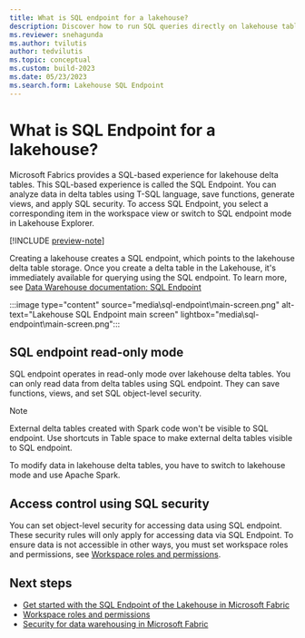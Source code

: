 ```yaml
---
title: What is SQL endpoint for a lakehouse?
description: Discover how to run SQL queries directly on lakehouse tables.
ms.reviewer: snehagunda
ms.author: tvilutis
author: tedvilutis
ms.topic: conceptual
ms.custom: build-2023
ms.date: 05/23/2023
ms.search.form: Lakehouse SQL Endpoint
---
```


# What is SQL Endpoint for a lakehouse?

Microsoft Fabrics provides a SQL-based experience for lakehouse delta tables. This SQL-based experience is called the SQL Endpoint. You can analyze data in delta tables using T-SQL language, save functions, generate views, and apply SQL security. To access SQL Endpoint, you select a corresponding item in the workspace view or switch to SQL endpoint mode in Lakehouse Explorer.

[!INCLUDE [preview-note](../includes/preview-note.md)]

Creating a lakehouse creates a SQL endpoint, which points to the lakehouse delta table storage. Once you create a delta table in the Lakehouse, it's immediately available for querying using the SQL endpoint. To learn more, see [Data Warehouse documentation: SQL Endpoint](../data-warehouse/data-warehousing.md#sql-endpoint-of-the-lakehouse)

:::image type="content" source="media\sql-endpoint\main-screen.png" alt-text="Lakehouse SQL Endpoint main screen" lightbox="media\sql-endpoint\main-screen.png":::

## SQL endpoint read-only mode

SQL endpoint operates in read-only mode over lakehouse delta tables. You can only read data from delta tables using SQL endpoint. They can save functions, views, and set SQL object-level security.

> [!NOTE]
> External delta tables created with Spark code won't be visible to SQL endpoint. Use shortcuts in Table space to make external delta tables visible to SQL endpoint.

To modify data in lakehouse delta tables, you have to switch to lakehouse mode and use Apache Spark.

## Access control using SQL security

You can set object-level security for accessing data using SQL endpoint. These security rules will only apply for accessing data via SQL Endpoint. To ensure data is not accessible in other ways, you must set workspace roles and permissions, see [Workspace roles and permissions](workspace-roles-lakehouse.md).

## Next steps

- [Get started with the SQL Endpoint of the Lakehouse in Microsoft Fabric](../data-warehouse/data-warehousing.md#sql-endpoint-of-the-lakehouse)
- [Workspace roles and permissions](workspace-roles-lakehouse.md)
- [Security for data warehousing in Microsoft Fabric](../data-warehouse/security.md)
